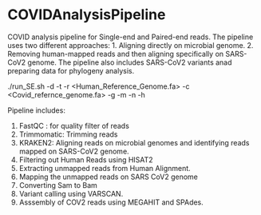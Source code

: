 # COVIDAnalysisPipeline

COVID analysis pipeline for Single-end and Paired-end reads.
The pipeline uses two different approaches: 1. Aligning directly on microbial genome. 2. Removing human-mapped reads and then aligning specifically on SARS-CoV2 genome.
The pipeline also includes SARS-CoV2 variants anad preparing data for phylogeny analysis.

./run_SE.sh -d <Directory of fastq files> -t <Directory where tools are installed> -r <Human_Reference_Genome.fa> -c <Covid_refernce_genome.fa> -g <GISAID Genome Path> -m <MAO file path> -n <output folder name> -h <help>


Pipeline includes:

1. FastQC : for quality filter of reads
2. Trimmomatic: Trimming reads
3. KRAKEN2: Aligning reads on microbial genomes and identifying reads mapped on SARS-CoV2 genome.
4. Filtering out Human Reads using HISAT2
5. Extracting unmapped reads from Human Alignment.
6. Mapping the unmapped reads on SARS CoV2 genome
7. Converting Sam to Bam
8. Variant calling using VARSCAN.
9. Asssembly of COV2 reads using MEGAHIT and SPAdes.
